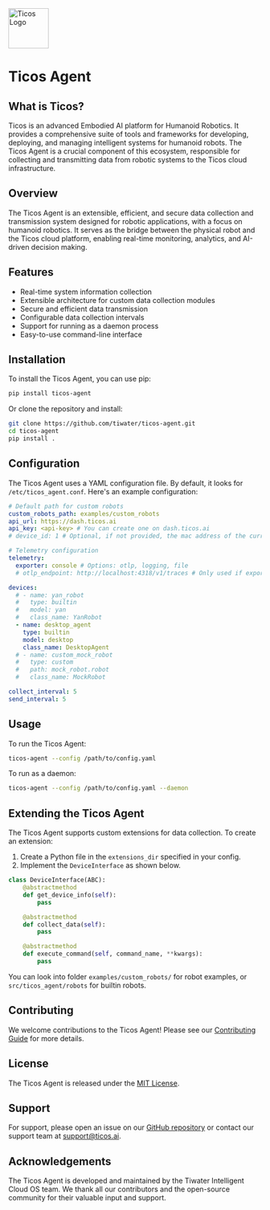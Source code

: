 <img src="https://dash.ticos.ai/logo.svg" alt="Ticos Logo" width="80" height="auto">

# Ticos Agent

## What is Ticos?

Ticos is an advanced Embodied AI platform for Humanoid Robotics. It provides a comprehensive suite of tools and frameworks for developing, deploying, and managing intelligent systems for humanoid robots. The Ticos Agent is a crucial component of this ecosystem, responsible for collecting and transmitting data from robotic systems to the Ticos cloud infrastructure.

## Overview

The Ticos Agent is an extensible, efficient, and secure data collection and transmission system designed for robotic applications, with a focus on humanoid robotics. It serves as the bridge between the physical robot and the Ticos cloud platform, enabling real-time monitoring, analytics, and AI-driven decision making.

## Features

- Real-time system information collection
- Extensible architecture for custom data collection modules
- Secure and efficient data transmission
- Configurable data collection intervals
- Support for running as a daemon process
- Easy-to-use command-line interface

## Installation

To install the Ticos Agent, you can use pip:

```bash
pip install ticos-agent
```

Or clone the repository and install:

```bash
git clone https://github.com/tiwater/ticos-agent.git
cd ticos-agent
pip install .
```

## Configuration

The Ticos Agent uses a YAML configuration file. By default, it looks for `/etc/ticos_agent.conf`. Here's an example configuration:

```yaml
# Default path for custom robots
custom_robots_path: examples/custom_robots
api_url: https://dash.ticos.ai
api_key: <api-key> # You can create one on dash.ticos.ai
# device_id: 1 # Optional, if not provided, the mac address of the current device will be used.

# Telemetry configuration
telemetry:
  exporter: console # Options: otlp, logging, file
  # otlp_endpoint: http://localhost:4318/v1/traces # Only used if exporter is otlp

devices:
  # - name: yan_robot
  #   type: builtin
  #   model: yan
  #   class_name: YanRobot
  - name: desktop_agent
    type: builtin
    model: desktop
    class_name: DesktopAgent
  # - name: custom_mock_robot
  #   type: custom
  #   path: mock_robot.robot
  #   class_name: MockRobot

collect_interval: 5
send_interval: 5
```

## Usage

To run the Ticos Agent:

```bash
ticos-agent --config /path/to/config.yaml
```

To run as a daemon:

```bash
ticos-agent --config /path/to/config.yaml --daemon
```

## Extending the Ticos Agent

The Ticos Agent supports custom extensions for data collection. To create an extension:

1. Create a Python file in the `extensions_dir` specified in your config.
2. Implement the `DeviceInterface` as shown below.

```py
class DeviceInterface(ABC):
    @abstractmethod
    def get_device_info(self):
        pass

    @abstractmethod
    def collect_data(self):
        pass

    @abstractmethod
    def execute_command(self, command_name, **kwargs):
        pass
```

You can look into folder `examples/custom_robots/` for robot examples, or `src/ticos_agent/robots` for builtin robots.

## Contributing

We welcome contributions to the Ticos Agent! Please see our [Contributing Guide](CONTRIBUTING.md) for more details.

## License

The Ticos Agent is released under the [MIT License](LICENSE).

## Support

For support, please open an issue on our [GitHub repository](https://github.com/tiwater/ticos-agent) or contact our support team at support@ticos.ai.

## Acknowledgements

The Ticos Agent is developed and maintained by the Tiwater Intelligent Cloud OS team. We thank all our contributors and the open-source community for their valuable input and support.
